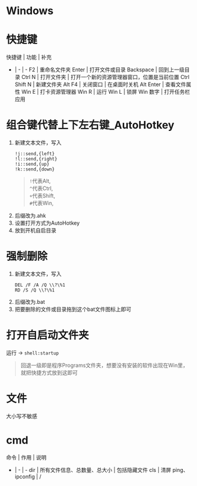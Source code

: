 # Windows

# 快捷键
快捷键 | 功能 | 补充
- | - | -
F2 | 重命名文件夹
Enter | 打开文件或目录
Backspace | 回到上一级目录
Ctrl N | 打开文件夹 | 打开一个新的资源管理器窗口，位置是当前位置
Ctrl Shift N | 新建文件夹
Alt F4 | 关闭窗口 | 在桌面时关机
Alt Enter | 查看文件属性
Win E | 打卡资源管理器
Win R | 运行
Win L | 锁屏
Win 数字 | 打开任务栏应用
# 组合键代替上下左右键_AutoHotkey
1. 新建文本文件，写入
    ```
    !j::send,{left}
    !l::send,{right}
    !i::send,{up}
    !k::send,{down}
    ```
    > `!`代表Alt,  
    > `^`代表Ctrl,  
    > `+`代表Shift,  
    > `#`代表Win,
2. 后缀改为.ahk
3. 设置打开方式为AutoHotkey
4. 放到开机自启目录
# 强制删除
1. 新建文本文件，写入
    ```shell
    DEL /F /A /Q \\?\%1
    RD /S /Q \\?\%1
    ``` 
2. 后缀改为.bat
3. 把要删除的文件或目录拖到这个bat文件图标上即可
# 打开自启动文件夹
运行 -> `shell:startup`
> 回退一级即是程序Programs文件夹，想要没有安装的软件出现在Win里，就把快捷方式放到这即可
# 文件
大小写不敏感
# cmd
命令 | 作用 | 说明
- | - | -
dir | 所有文件信息、总数量、总大小 | 包括隐藏文件
cls | 清屏
ping、ipconfig | /